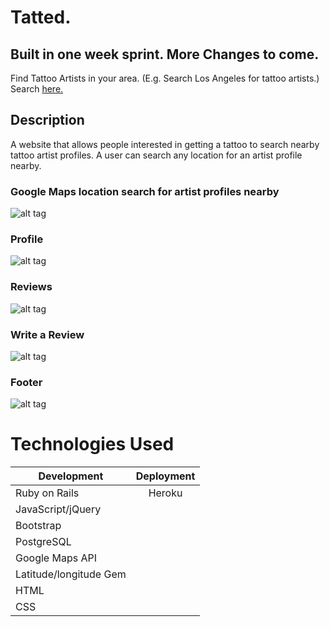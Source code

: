 # Tatted. 
## Built in one week sprint. More Changes to come.
Find Tattoo Artists in your area. (E.g. Search Los Angeles for tattoo artists.)
Search [here.](https://dry-sierra-70053.herokuapp.com/ "Title")
## Description
A website that allows people interested in getting a tattoo to search nearby tattoo artist profiles. A user can search any location for an artist profile nearby.

### Google Maps location search for artist profiles nearby
![alt tag](http://i1181.photobucket.com/albums/x425/Chav3zzz/tat1_zpsslawdyzj.png "Google Maps location search")
### Profile
![alt tag](http://i1181.photobucket.com/albums/x425/Chav3zzz/tat2_zpstyd9rhr3.png "Profile")
### Reviews
![alt tag](http://i1181.photobucket.com/albums/x425/Chav3zzz/tat3_zpsqqzqru6j.png "Reviews")
### Write a Review
![alt tag](http://i1181.photobucket.com/albums/x425/Chav3zzz/tat4_zpslhk5sd8s.png "Write a Review")
### Footer
![alt tag](http://i1181.photobucket.com/albums/x425/Chav3zzz/tat5_zpspsutoumj.png "Footer")

# Technologies Used

| Development   | Deployment    |
| ------------- |:-------------:|
| Ruby on Rails | Heroku        |
| JavaScript/jQuery |           |
| Bootstrap     |               |
| PostgreSQL    |
| Google Maps API |
| Latitude/longitude Gem
| HTML          |               |
| CSS           |               |

